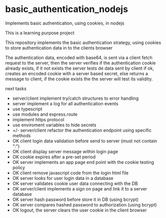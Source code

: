 # basic_authentication_nodejs
Implements basic authentication, using cookies, in nodejs

This is a learning purpose project

This repository implements the basic authentication strategy, using cookies to store authentication data in to the clients browser

The authentication data, encoded with base64, is sent via a client fetch request to the server, then the server verifies if the authentication cookie already exists, if it
not exists the server tests de data sent by client if ok, creates an encoded cookie with a server based secret, else returns a message to client, 
if the cookie exists the the server will test its validity.

next tasks
- server/client implement try/catch structures to error handling
- server implement a log for all authentication events
- use typescript
- use modules and express.route
- implement https protocol
- use enviroment variables to hide secrets
- +/- server/client refactor the authentication endpoint using specific methods
- OK client login data validation before send to server (must not contain ":")
- OK client display server message within login page
- OK cookie expires after a pre-set period
- OK server implements an app page end point with the cookie testing policy
- OK client remove javascript code from the login html file
- OK server looks for user login data in a database
- OK server validates cookie user data connecting with the DB
- OK server/client implements a sign on page and link it to a server database
- OK server hash password before store it in DB (using bcrypt)
- OK server compares hashed password to authorization (using bcrypt)
- OK logout, the server clears the user cookie in the client browser

